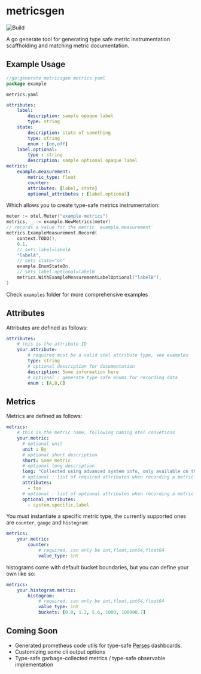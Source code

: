 # metricsgen

![Build](https://github.com/alexandreLamarre/metricsgen/actions/workflows/ci.yaml/badge.svg)

A go generate tool for generating type safe metric instrumentation scaffholding and matching metric documentation.

## Example Usage

```go
//go:generate metricsgen metrics.yaml
package example
```

`metrics.yaml`
```yaml
attributes:
    label:
        description: sample opaque label
        type: string
    state:
        description: state of something
        type: string
        enum : [on,off]
    label.optional:
        type : string
        description: sample optional opaque label
metrics:
    example.measurement:
        metric_type: float
        counter:
        attributes: [label, state]
        optional_attributes : [label.optional]
```

Which allows you to create type-safe metrics instrumentation:

```go
meter := otel.Meter("example-metrics")
metrics, _ := example.NewMetrics(meter)
// records a value for the metric `example.measurement`
metrics.ExampleMeasurement.Record(
    context.TODO(), 
    0.1, 
    // sets label=labelA
    "labelA",
    // sets state="on"
    example.EnumStateOn,
    // sets label.optional=labelB
    metrics.WithExampleMeasurementLabelOptional("labelB"),
)
```

Check `examples` folder for more comprehensive examples

## Attributes

Attributes are defined as follows:
```yaml
attributes:
    # this is the attribute ID
    your.attribute:
        # required must be a valid otel attribute type, see examples
        type: string
        # optional description for documentation
        description: Some information here
        # optional : generate type safe enums for recording data
        enum : [A,B,C]
```

## Metrics

Metrics are defined as follows:
```yaml
metrics:
    # this is the metric name, following naming otel convetions
    your.metric:
      # optional unit
      unit : By
      # optional short description
      short: Some metric
      # optional long description
      long: "Collected using advanced system info, only available on the following linux distros: Ubuntu"
      # optional : list of required attributes when recording a metric
      attributes:
        - foo
      # optional : list of optional attributes when recording a metric
      optional_attributes:
        - system.specific.label
```

You must instantiate a specific metric type, the currently supported ones are  `counter`, `gauge` and `histogram`:
```yaml
metrics:
    your.metric:
        counter:
            # required, can only be int,float,int64,float64
            value_type: int
```

histograms come with default bucket boundaries, but you can define your own like so:
```yaml
metrics:
    your.histogram.metric:
        histogram:
            # required, can only be int,float,int64,float64
            value_type: int
            buckets: [0.0, 1.2, 5.6, 1000, 100000.7]
```

## Coming Soon

- Generated prometheus code utils for type-safe [Perses](https://perses.dev/) dashboards.
- Customizing some cli output options
- Type-safe garbage-collected metrics / type-safe observable implementation